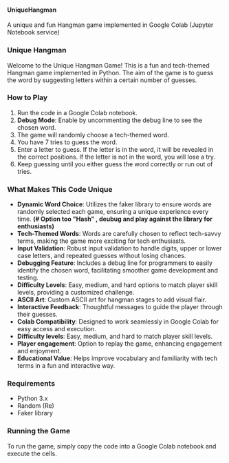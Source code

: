 #### UniqueHangman
A unique and fun Hangman game implemented in Google Colab (Jupyter Notebook service)

### Unique Hangman
Welcome to the Unique Hangman Game! This is a fun and tech-themed Hangman game implemented in Python. The aim of the game is to guess the word by suggesting letters within a certain number of guesses.

### How to Play
1. Run the code in a Google Colab notebook.
2. **Debug Mode**: Enable by uncommenting the debug line to see the chosen word.
3. The game will randomly choose a tech-themed word.
4. You have 7 tries to guess the word.
5. Enter a letter to guess. If the letter is in the word, it will be revealed in the correct positions. If the letter is not in the word, you will lose a try.
6. Keep guessing until you either guess the word correctly or run out of tries.

### What Makes This Code Unique
- **Dynamic Word Choice**: Utilizes the faker library to ensure words are randomly selected each game, ensuring a unique experience every time. **(# Option too "Hash" , deubug and play against the library for enthusiasts)**
- **Tech-Themed Words**: Words are carefully chosen to reflect tech-savvy terms, making the game more exciting for tech enthusiasts.
- **Input Validation**: Robust input validation to handle digits, upper or lower case letters, and repeated guesses without losing chances.
- **Debugging Feature**: Includes a debug line for programmers to easily identify the chosen word, facilitating smoother game development and testing.
- **Difficulty Levels**: Easy, medium, and hard options to match player skill levels, providing a customized challenge.
- **ASCII Art**: Custom ASCII art for hangman stages to add visual flair.
- **Interactive Feedback**: Thoughtful messages to guide the player through their guesses.
- **Colab Compatibility**: Designed to work seamlessly in Google Colab for easy access and execution.
- **Difficulty levels**: Easy, medium, and hard to match player skill levels.
- **Player engagement**: Option to replay the game, enhancing engagement and enjoyment.
- **Educational Value**: Helps improve vocabulary and familiarity with tech terms in a fun and interactive way.

### Requirements
- Python 3.x
- Random (Re)
- Faker library

### Running the Game
To run the game, simply copy the code into a Google Colab notebook and execute the cells.

